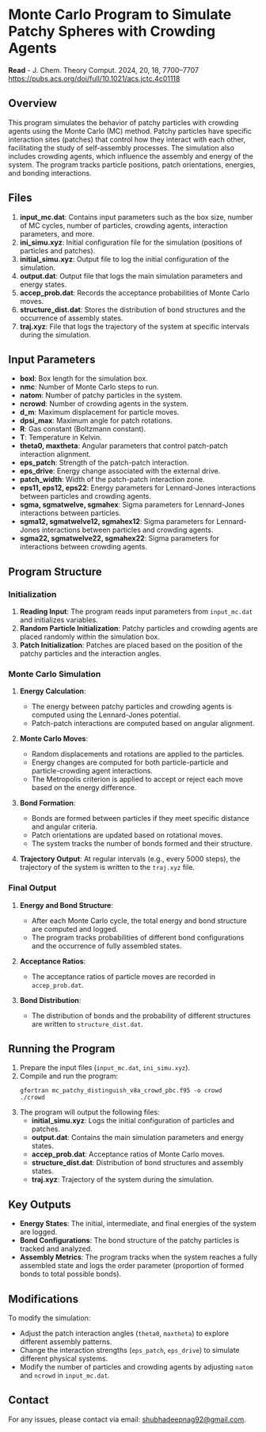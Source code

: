 # Monte Carlo Program to Simulate Patchy Spheres with Crowding Agents
**Read** - J. Chem. Theory Comput. 2024, 20, 18, 7700–7707 https://pubs.acs.org/doi/full/10.1021/acs.jctc.4c01118


## Overview

This program simulates the behavior of patchy particles with crowding agents using the Monte Carlo (MC) method. Patchy particles have specific interaction sites (patches) that control how they interact with each other, facilitating the study of self-assembly processes. The simulation also includes crowding agents, which influence the assembly and energy of the system. The program tracks particle positions, patch orientations, energies, and bonding interactions.

## Files

1. **input_mc.dat**: Contains input parameters such as the box size, number of MC cycles, number of particles, crowding agents, interaction parameters, and more.
2. **ini_simu.xyz**: Initial configuration file for the simulation (positions of particles and patches).
3. **initial_simu.xyz**: Output file to log the initial configuration of the simulation.
4. **output.dat**: Output file that logs the main simulation parameters and energy states.
5. **accep_prob.dat**: Records the acceptance probabilities of Monte Carlo moves.
6. **structure_dist.dat**: Stores the distribution of bond structures and the occurrence of assembly states.
7. **traj.xyz**: File that logs the trajectory of the system at specific intervals during the simulation.

## Input Parameters

- **boxl**: Box length for the simulation box.
- **nmc**: Number of Monte Carlo steps to run.
- **natom**: Number of patchy particles in the system.
- **ncrowd**: Number of crowding agents in the system.
- **d_m**: Maximum displacement for particle moves.
- **dpsi_max**: Maximum angle for patch rotations.
- **R**: Gas constant (Boltzmann constant).
- **T**: Temperature in Kelvin.
- **theta0, maxtheta**: Angular parameters that control patch-patch interaction alignment.
- **eps_patch**: Strength of the patch-patch interaction.
- **eps_drive**: Energy change associated with the external drive.
- **patch_width**: Width of the patch-patch interaction zone.
- **eps11, eps12, eps22**: Energy parameters for Lennard-Jones interactions between particles and crowding agents.
- **sgma, sgmatwelve, sgmahex**: Sigma parameters for Lennard-Jones interactions between particles.
- **sgma12, sgmatwelve12, sgmahex12**: Sigma parameters for Lennard-Jones interactions between particles and crowding agents.
- **sgma22, sgmatwelve22, sgmahex22**: Sigma parameters for interactions between crowding agents.

## Program Structure

### Initialization

1. **Reading Input**: The program reads input parameters from `input_mc.dat` and initializes variables.
2. **Random Particle Initialization**: Patchy particles and crowding agents are placed randomly within the simulation box.
3. **Patch Initialization**: Patches are placed based on the position of the patchy particles and the interaction angles.

### Monte Carlo Simulation

1. **Energy Calculation**: 
   - The energy between patchy particles and crowding agents is computed using the Lennard-Jones potential.
   - Patch-patch interactions are computed based on angular alignment.
   
2. **Monte Carlo Moves**:
   - Random displacements and rotations are applied to the particles.
   - Energy changes are computed for both particle-particle and particle-crowding agent interactions.
   - The Metropolis criterion is applied to accept or reject each move based on the energy difference.

3. **Bond Formation**: 
   - Bonds are formed between particles if they meet specific distance and angular criteria.
   - Patch orientations are updated based on rotational moves.
   - The system tracks the number of bonds formed and their structure.

4. **Trajectory Output**: At regular intervals (e.g., every 5000 steps), the trajectory of the system is written to the `traj.xyz` file.

### Final Output

1. **Energy and Bond Structure**: 
   - After each Monte Carlo cycle, the total energy and bond structure are computed and logged.
   - The program tracks probabilities of different bond configurations and the occurrence of fully assembled states.

2. **Acceptance Ratios**: 
   - The acceptance ratios of particle moves are recorded in `accep_prob.dat`.

3. **Bond Distribution**: 
   - The distribution of bonds and the probability of different structures are written to `structure_dist.dat`.

## Running the Program

1. Prepare the input files (`input_mc.dat`, `ini_simu.xyz`).
2. Compile and run the program:
   ```
   gfortran mc_patchy_distinguish_v8a_crowd_pbc.f95 -o crowd
   ./crowd
   ```
3. The program will output the following files:
   - **initial_simu.xyz**: Logs the initial configuration of particles and patches.
   - **output.dat**: Contains the main simulation parameters and energy states.
   - **accep_prob.dat**: Acceptance ratios of Monte Carlo moves.
   - **structure_dist.dat**: Distribution of bond structures and assembly states.
   - **traj.xyz**: Trajectory of the system during the simulation.

## Key Outputs

- **Energy States**: The initial, intermediate, and final energies of the system are logged.
- **Bond Configurations**: The bond structure of the patchy particles is tracked and analyzed.
- **Assembly Metrics**: The program tracks when the system reaches a fully assembled state and logs the order parameter (proportion of formed bonds to total possible bonds).

## Modifications

To modify the simulation:
- Adjust the patch interaction angles (`theta0`, `maxtheta`) to explore different assembly patterns.
- Change the interaction strengths (`eps_patch`, `eps_drive`) to simulate different physical systems.
- Modify the number of particles and crowding agents by adjusting `natom` and `ncrowd` in `input_mc.dat`.

## Contact

For any issues, please contact via email: shubhadeepnag92@gmail.com.
